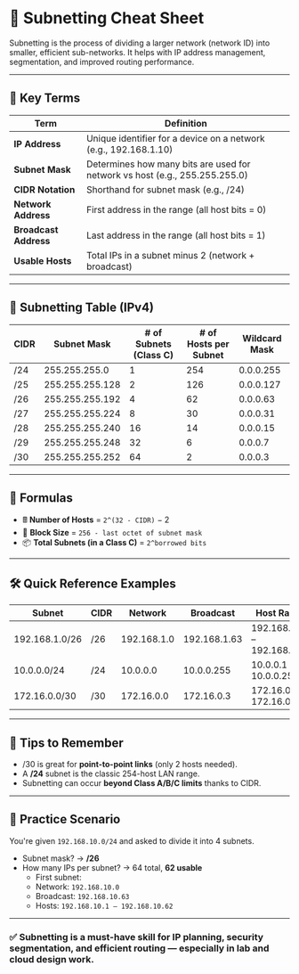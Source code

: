 # 📐 Subnetting Cheat Sheet

Subnetting is the process of dividing a larger network (network ID) into smaller, efficient sub-networks. It helps with IP address management, segmentation, and improved routing performance.

---

## 🧠 Key Terms

| Term | Definition |
|------|------------|
| **IP Address** | Unique identifier for a device on a network (e.g., 192.168.1.10) |
| **Subnet Mask** | Determines how many bits are used for network vs host (e.g., 255.255.255.0) |
| **CIDR Notation** | Shorthand for subnet mask (e.g., /24) |
| **Network Address** | First address in the range (all host bits = 0) |
| **Broadcast Address** | Last address in the range (all host bits = 1) |
| **Usable Hosts** | Total IPs in a subnet minus 2 (network + broadcast)

---

## 📏 Subnetting Table (IPv4)

| CIDR | Subnet Mask | # of Subnets (Class C) | # of Hosts per Subnet | Wildcard Mask |
|------|-------------|------------------------|------------------------|---------------|
| /24  | 255.255.255.0 | 1   | 254 | 0.0.0.255 |
| /25  | 255.255.255.128 | 2  | 126 | 0.0.0.127 |
| /26  | 255.255.255.192 | 4  | 62  | 0.0.0.63 |
| /27  | 255.255.255.224 | 8  | 30  | 0.0.0.31 |
| /28  | 255.255.255.240 | 16 | 14  | 0.0.0.15 |
| /29  | 255.255.255.248 | 32 | 6   | 0.0.0.7  |
| /30  | 255.255.255.252 | 64 | 2   | 0.0.0.3  |

---

## 🧮 Formulas

- 🖩 **Number of Hosts** = `2^(32 - CIDR)` − 2  
- 🧩 **Block Size** = `256 - last octet of subnet mask`  
- 📦 **Total Subnets (in a Class C)** = `2^borrowed bits`

---

## 🛠️ Quick Reference Examples

| Subnet | CIDR | Network | Broadcast | Host Range |
|--------|------|---------|-----------|------------|
| 192.168.1.0/26 | /26 | 192.168.1.0 | 192.168.1.63 | 192.168.1.1 – 192.168.1.62 |
| 10.0.0.0/24 | /24 | 10.0.0.0 | 10.0.0.255 | 10.0.0.1 – 10.0.0.254 |
| 172.16.0.0/30 | /30 | 172.16.0.0 | 172.16.0.3 | 172.16.0.1 – 172.16.0.2 |

---

## 🧠 Tips to Remember

- /30 is great for **point-to-point links** (only 2 hosts needed).
- A **/24** subnet is the classic 254-host LAN range.
- Subnetting can occur **beyond Class A/B/C limits** thanks to CIDR.

---

## 🚧 Practice Scenario

You're given `192.168.10.0/24` and asked to divide it into 4 subnets.  
- Subnet mask? → **/26**  
- How many IPs per subnet? → 64 total, **62 usable**
  - First subnet:  
  - Network: `192.168.10.0`  
  - Broadcast: `192.168.10.63`  
  - Hosts: `192.168.10.1 – 192.168.10.62`

---

### ✅ **Subnetting is a must-have skill** for IP planning, security segmentation, and efficient routing — especially in lab and cloud design work.
